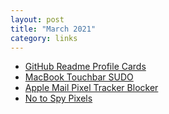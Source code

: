 ```yaml
---
layout: post
title: "March 2021"
category: links
---
```


* [GitHub Readme Profile Cards](https://github.com/HaiDang666/awesome-tool-for-readme-profile)
* [MacBook Touchbar SUDO](https://davidwalsh.name/touch-sudo)
* [Apple Mail Pixel Tracker Blocker](https://apparition47.github.io/MailTrackerBlocker/)
* [No to Spy Pixels](https://notospypixels.com/)

